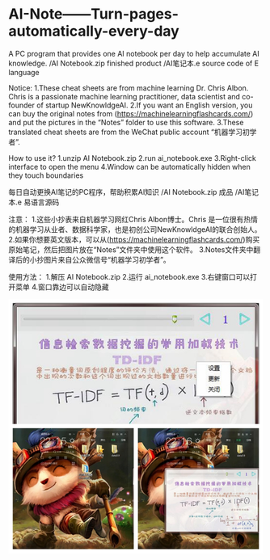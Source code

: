 # AI-Note——Turn-pages-automatically-every-day
A PC program that provides one AI notebook per day to help accumulate AI knowledge.
     /AI Notebook.zip     finished product
     /AI笔记本.e           source code of E language

Notice: 
1.These cheat sheets are from machine learning Dr. Chris Albon. Chris is a passionate machine learning practitioner, data scientist and co-founder of startup NewKnowldgeAI.
2.If you want an English version, you can buy the original notes from (https://machinelearningflashcards.com/) and put the pictures in the “Notes” folder to use this software.
3.These translated cheat sheets are from the WeChat public account “机器学习初学者”.

How to use it?
1.unzip AI Notebook.zip
2.run ai_notebook.exe
3.Right-click interface to open the menu
4.Window can be automatically hidden when they touch boundaries



每日自动更换AI笔记的PC程序，帮助积累AI知识
     /AI Notebook.zip     成品
     /AI笔记本.e           易语言源码
     
注意：
1.这些小抄表来自机器学习网红Chris Albon博士。Chris 是一位很有热情的机器学习从业者、数据科学家，也是初创公司NewKnowldgeAI的联合创始人。
2.如果你想要英文版本，可以从(https://machinelearningflashcards.com/)购买原始笔记，然后把图片放在“Notes”文件夹中使用这个软件。
3.Notes文件夹中翻译后的小抄图片来自公众微信号“机器学习初学者”。

使用方法：
1.解压 AI Notebook.zip
2.运行 ai_notebook.exe
3.右键窗口可以打开菜单
4.窗口靠边可以自动隐藏

![](https://github.com/cy69855522/AI-Note-Turn-pages-automatically-every-day/blob/master/Introduction.jpg)
